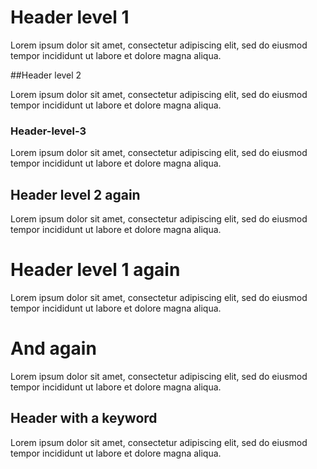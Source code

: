 # Header level 1

Lorem ipsum dolor sit amet, consectetur adipiscing elit, sed do eiusmod tempor incididunt ut labore et dolore magna aliqua.

##Header level 2

Lorem ipsum dolor sit amet, consectetur adipiscing elit, sed do eiusmod tempor incididunt ut labore et dolore magna aliqua.

### Header-level-3 

Lorem ipsum dolor sit amet, consectetur adipiscing elit, sed do eiusmod tempor incididunt ut labore et dolore magna aliqua.

## Header level 2 again

Lorem ipsum dolor sit amet, consectetur adipiscing elit, sed do eiusmod tempor incididunt ut labore et dolore magna aliqua.

# Header level 1 again

Lorem ipsum dolor sit amet, consectetur adipiscing elit, sed do eiusmod tempor incididunt ut labore et dolore magna aliqua.

# And again

Lorem ipsum dolor sit amet, consectetur adipiscing elit, sed do eiusmod tempor incididunt ut labore et dolore magna aliqua.

<!-- keyword: myheader -->
## Header with a keyword

Lorem ipsum dolor sit amet, consectetur adipiscing elit, sed do eiusmod tempor incididunt ut labore et dolore magna aliqua.

